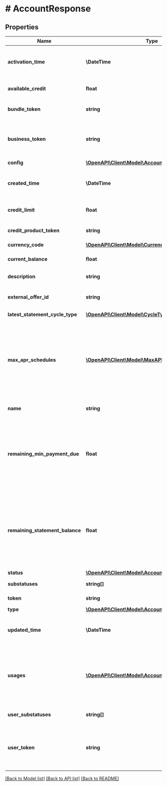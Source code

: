 # # AccountResponse

## Properties

Name | Type | Description | Notes
------------ | ------------- | ------------- | -------------
**activation_time** | **\DateTime** | Date and time when the credit account was activated on Marqeta&#39;s credit platform, in UTC. | [optional]
**available_credit** | **float** | Amount of credit available for use on the credit account. |
**bundle_token** | **string** | Unique identifier of the associated bundle product. | [optional]
**business_token** | **string** | Unique identifier of the parent business program.  Either a &#x60;user_token&#x60; or &#x60;business_token&#x60; is returned, not both. | [optional]
**config** | [**\OpenAPI\Client\Model\AccountConfigResponse**](AccountConfigResponse.md) |  |
**created_time** | **\DateTime** | Date and time when the credit account was created on Marqeta&#39;s credit platform, in UTC. |
**credit_limit** | **float** | Maximum balance the credit account can carry. |
**credit_product_token** | **string** | Unique identifier of the associated credit product. | [optional]
**currency_code** | [**\OpenAPI\Client\Model\CurrencyCode**](CurrencyCode.md) |  |
**current_balance** | **float** | Current purchase balance on the credit account. |
**description** | **string** | Description for the credit account. | [optional]
**external_offer_id** | **string** | Unique identifier you provide of the associated external credit offer. | [optional]
**latest_statement_cycle_type** | [**\OpenAPI\Client\Model\CycleType**](CycleType.md) |  | [optional]
**max_apr_schedules** | [**\OpenAPI\Client\Model\MaxAPRSchedulesResponse[]**](MaxAPRSchedulesResponse.md) | Contains &#x60;max_apr_schedule&#x60; objects, which provide information about any temporary overrides of the APRs on the credit account. This could include special APR rates due to account/user sub status changes. | [optional]
**name** | **string** | Name of the credit account. | [optional]
**remaining_min_payment_due** | **float** | Amount remaining on the latest statement&#39;s minimum payment, after it&#39;s adjusted for payments, returned payments, and applicable credits that occurred after the latest statement&#39;s closing date. |
**remaining_statement_balance** | **float** | Amount remaining on the latest statement&#39;s balance, after it&#39;s adjusted for payments, returned payments, and applicable credits that occurred after the latest statement&#39;s closing date. |
**status** | [**\OpenAPI\Client\Model\AccountStatusEnum**](AccountStatusEnum.md) |  |
**substatuses** | **string[]** | Substatuses of the credit account. | [optional]
**token** | **string** | Unique identifier of the credit account. |
**type** | [**\OpenAPI\Client\Model\AccountType**](AccountType.md) |  | [optional]
**updated_time** | **\DateTime** | Date and time when the credit account was last updated on Marqeta&#39;s credit platform, in UTC. |
**usages** | [**\OpenAPI\Client\Model\AccountUsageResponse[]**](AccountUsageResponse.md) | Contains one or more &#x60;usages&#x60; objects that contain information on how a credit account is used and what types of balances are permitted on the account. |
**user_substatuses** | **string[]** | Substatuses of the users under the credit account. | [optional]
**user_token** | **string** | Unique identifier of the primary account holder.  Either a &#x60;user_token&#x60; or &#x60;business_token&#x60; is returned, not both. | [optional]

[[Back to Model list]](../../README.md#models) [[Back to API list]](../../README.md#endpoints) [[Back to README]](../../README.md)
